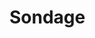 Sondage
=======


<data style="display:none">

politipet, ça pète ! ❤️
j'ai pas kifé du tout 👎
non mais c'est quoi ce délire ⁉️

c'est pratique 👌
surprenant
marrant 🤣
chelou
clair
joli 🤩

j'ai voté depuis un tél.
au final j'ai pris un ordi

j'ai voté pour celle à la fraise 🍓
tanka faire, deux-ou-trois autres
pour toutes !
j'ai pas voté, seulement regardé

FranceConnect, même pas peur
un peu relou quand même
le vote anonyme, c'est cool 👻  🕶️

j'ai fait suivre
je vais « faire voter »
j'ai « ajouté à l'écran d'accueil »

je n'ai pas internet

</data>

<script src="poll.js"></script>
<link href="style.css" rel="stylesheet">

